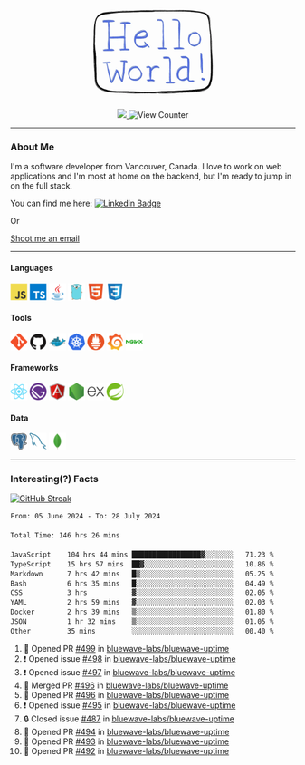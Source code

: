 <div align="center">
    <img src="./img/hello_world.webp" height="200px" width="">
    <div>
        <a href="https://www.linkedin.com/in/ajhollid">
            <img src="https://img.shields.io/badge/LinkedIn-blue"/>
        </a>
        <img src="https://komarev.com/ghpvc/?username=ajhollid&color=yellow" alt="View Counter">
    </div>
</div>

---

### About Me

I'm a software developer from Vancouver, Canada. I love to work on web applications and I'm most at home on the backend, but I'm ready to jump in on the full stack.

You can find me here: [![Linkedin Badge](https://img.shields.io/badge/-ajhollid-blue?style=flat&logo=Linkedin&logoColor=white)](https://www.linkedin.com/in/ajhollid)

Or

[Shoot me an email](mailto:ajhollid@gmail.com)

---

#### Languages

<div>
    <img src="./img/devicons/javascript-original.svg" width=30 height=30 alt="JavaScript">
    <img src="/img/devicons/typescript-original.svg" width=30 height=30 alt="TypeScript">
    <img src="./img/devicons/java-original.svg" width=30 height=30 alt="Java">
    <img src="./img/devicons/go-original.svg" width=30 height=30 alt="Golang">
    <img src="./img/devicons/html5-original.svg" width=30 height=30 alt="HTML 5">
    <img src="./img/devicons/css3-original.svg" width=30 height=30 alt="CSS 3">
</div>

#### Tools

<div>
    <img src="./img/devicons/git-original.svg" width=30 height=30 alt="Git">
    <img src="./img/devicons/github-original.svg" width=30 height=30 alt="Github">
    <img src="./img/devicons/docker-original.svg" width=30 
    height=30 alt="Docker">
    <img src="./img/devicons/kubernetes-original.svg" width=30 height=30 alt="K8">
    <img src="./img/devicons/prometheus-original.svg" width=30 height=30 alt="Prometheus">
    <img src="./img/devicons/grafana-original.svg" width=30 height=30 alt="Grafana">
    <img src="./img/devicons/nginx-original.svg" width=30 height=30 alt="Nginx">
</div>

#### Frameworks

<div>
    <img src="./img/devicons/react-original.svg" width=30 height=30 alt="React">
    <img src="./img/devicons/gatsby-original.svg" width=30 height=30 alt="Gatsby">
    <img src="./img/devicons/angularjs-original.svg" width=30 height=30 alt="AngularJS">
    <img src="./img/devicons/nodejs-original.svg" width=30 height=30 alt="NodeJS">
    <img src="./img/devicons/express-original.svg" width=30 height=30 alt="Express">
    <img src="./img/devicons/spring-original.svg" width=30 height=30 alt="Spring">
</div>

#### Data

<div>
    <img src="./img/devicons/postgresql-original.svg" width=30 height=30 alt="Postgresql">
    <img src="./img/devicons/mysql-original.svg" width=30 height=30 alt="Mysql">
    <img src="./img/devicons/mongodb-original.svg" width=30 height=30 alt="MongoDB">
</div>

---

### Interesting(?) Facts

[![GitHub Streak](http://github-readme-streak-stats.herokuapp.com?user=ajhollid)](https://git.io/streak-stats)

 <!--START_SECTION:waka-->

```txt
From: 05 June 2024 - To: 28 July 2024

Total Time: 146 hrs 26 mins

JavaScript    104 hrs 44 mins █████████████████▓░░░░░░░   71.23 %
TypeScript    15 hrs 57 mins  ██▓░░░░░░░░░░░░░░░░░░░░░░   10.86 %
Markdown      7 hrs 42 mins   █▒░░░░░░░░░░░░░░░░░░░░░░░   05.25 %
Bash          6 hrs 35 mins   █░░░░░░░░░░░░░░░░░░░░░░░░   04.49 %
CSS           3 hrs           ▓░░░░░░░░░░░░░░░░░░░░░░░░   02.05 %
YAML          2 hrs 59 mins   ▓░░░░░░░░░░░░░░░░░░░░░░░░   02.03 %
Docker        2 hrs 39 mins   ▒░░░░░░░░░░░░░░░░░░░░░░░░   01.80 %
JSON          1 hr 32 mins    ▒░░░░░░░░░░░░░░░░░░░░░░░░   01.05 %
Other         35 mins         ░░░░░░░░░░░░░░░░░░░░░░░░░   00.40 %
```

<!--END_SECTION:waka-->


<!--START_SECTION:activity-->
1. 💪 Opened PR [#499](https://github.com/bluewave-labs/bluewave-uptime/pull/499) in [bluewave-labs/bluewave-uptime](https://github.com/bluewave-labs/bluewave-uptime)
2. ❗ Opened issue [#498](https://github.com/bluewave-labs/bluewave-uptime/issues/498) in [bluewave-labs/bluewave-uptime](https://github.com/bluewave-labs/bluewave-uptime)
3. ❗ Opened issue [#497](https://github.com/bluewave-labs/bluewave-uptime/issues/497) in [bluewave-labs/bluewave-uptime](https://github.com/bluewave-labs/bluewave-uptime)
4. 🎉 Merged PR [#496](https://github.com/bluewave-labs/bluewave-uptime/pull/496) in [bluewave-labs/bluewave-uptime](https://github.com/bluewave-labs/bluewave-uptime)
5. 💪 Opened PR [#496](https://github.com/bluewave-labs/bluewave-uptime/pull/496) in [bluewave-labs/bluewave-uptime](https://github.com/bluewave-labs/bluewave-uptime)
6. ❗ Opened issue [#495](https://github.com/bluewave-labs/bluewave-uptime/issues/495) in [bluewave-labs/bluewave-uptime](https://github.com/bluewave-labs/bluewave-uptime)
7. 🔒 Closed issue [#487](https://github.com/bluewave-labs/bluewave-uptime/issues/487) in [bluewave-labs/bluewave-uptime](https://github.com/bluewave-labs/bluewave-uptime)
8. 💪 Opened PR [#494](https://github.com/bluewave-labs/bluewave-uptime/pull/494) in [bluewave-labs/bluewave-uptime](https://github.com/bluewave-labs/bluewave-uptime)
9. 💪 Opened PR [#493](https://github.com/bluewave-labs/bluewave-uptime/pull/493) in [bluewave-labs/bluewave-uptime](https://github.com/bluewave-labs/bluewave-uptime)
10. 💪 Opened PR [#492](https://github.com/bluewave-labs/bluewave-uptime/pull/492) in [bluewave-labs/bluewave-uptime](https://github.com/bluewave-labs/bluewave-uptime)
<!--END_SECTION:activity-->
